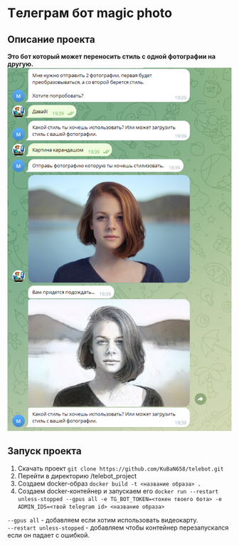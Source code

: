 # Tелеграм бот magic photo

## Описание проекта
**Это бот который может переносить стиль с одной фотографии на другую.**
![Пример работы.](https://github.com/KuBaN658/telebot/blob/main/image_readme_tgbot.PNG)


## Запуск проекта

1. Скачать проект 
`git clone https://github.com/KuBaN658/telebot.git`
2. Перейти в директорию /telebot_project
3. Создаем docker-образ
   `docker build -t <название образа> .`
4. Создаем docker-контейнер и запускаем его
  `docker run --restart unless-stopped --gpus all -e TG_BOT_TOKEN=<токен твоего бота> -e ADMIN_IDS=<твой telegram id> <название образа>`

  `--gpus all` - добавляем если хотим использовать видеокарту.<br>
  `--restart unless-stopped` - добавляем чтобы контейнер перезапускался если он падает с ошибкой.

